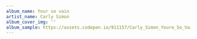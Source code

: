 ```yaml
---
album_name: Your so vain
artist_name: Carly Simon
album_cover_img: ''
album_sample: https://assets.codepen.io/911157/Carly_Simon_Youre_So_Vain.mp3
---
```

